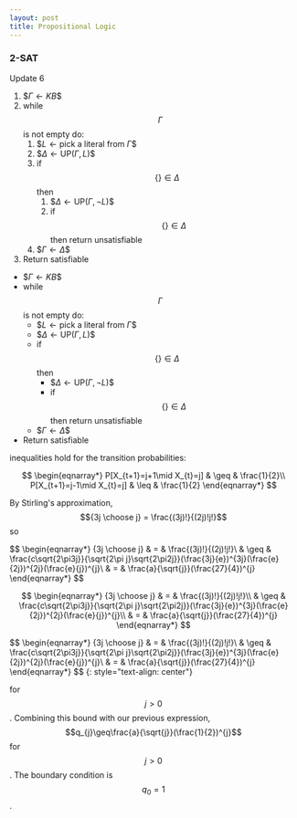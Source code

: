 ```yaml
---
layout: post
title: Propositional Logic
---
```


### 2-SAT

Update 6

1. \$$\Gamma\leftarrow KB$$
1. while $$\Gamma$$ is not empty do:
    1. \$$L\leftarrow\text{pick a literal from }\Gamma$$
    1. \$$\Delta\leftarrow\text{UP}(\Gamma,L)$$
    1. if $$\{\}\in\Delta$$ then
        1. \$$\Delta\leftarrow\text{UP}(\Gamma,\neg L)$$
        1. if $$\{\}\in\Delta$$ then return unsatisfiable
    1. \$$\Gamma\leftarrow\Delta$$
1. Return satisfiable


- \$$\Gamma\leftarrow KB$$
- while $$\Gamma$$ is not empty do:
    - \$$L\leftarrow\text{pick a literal from }\Gamma$$
    - \$$\Delta\leftarrow\text{UP}(\Gamma,L)$$
    - if $$\{\}\in\Delta$$ then
        - \$$\Delta\leftarrow\text{UP}(\Gamma,\neg L)$$
        - if $$\{\}\in\Delta$$ then return unsatisfiable
    - \$$\Gamma\leftarrow\Delta$$
- Return satisfiable


inequalities hold for the transition probabilities:

$$
\begin{eqnarray*}
P[X_{t+1}=j+1\mid X_{t}=j] & \geq & \frac{1}{2}\\
P[X_{t+1}=j-1\mid X_{t}=j] & \leq & \frac{1}{2}
\end{eqnarray*}
$$


By Stirling's approximation, $${3j \choose j} = \frac{(3j)!}{(2j)!j!}$$
so 

\$$
\begin{eqnarray*}
{3j \choose j} & = & \frac{(3j)!}{(2j)!j!}\\
 & \geq & \frac{c\sqrt{2\pi3j}}{\sqrt{2\pi j}\sqrt{2\pi2j}}(\frac{3j}{e})^{3j}(\frac{e}{2j})^{2j}(\frac{e}{j})^{j}\\
 & = & \frac{a}{\sqrt{j}}(\frac{27}{4})^{j}
\end{eqnarray*}
$$

$$
\begin{eqnarray*}
{3j \choose j} & = & \frac{(3j)!}{(2j)!j!}\\
 & \geq & \frac{c\sqrt{2\pi3j}}{\sqrt{2\pi j}\sqrt{2\pi2j}}(\frac{3j}{e})^{3j}(\frac{e}{2j})^{2j}(\frac{e}{j})^{j}\\
 & = & \frac{a}{\sqrt{j}}(\frac{27}{4})^{j}
\end{eqnarray*}
$$

\$$
\begin{eqnarray*}
{3j \choose j} & = & \frac{(3j)!}{(2j)!j!}\\
 & \geq & \frac{c\sqrt{2\pi3j}}{\sqrt{2\pi j}\sqrt{2\pi2j}}(\frac{3j}{e})^{3j}(\frac{e}{2j})^{2j}(\frac{e}{j})^{j}\\
 & = & \frac{a}{\sqrt{j}}(\frac{27}{4})^{j}
\end{eqnarray*}
$$
{: style="text-align: center"}

for $$j>0$$. Combining this bound with our previous expression, $$q_{j}\geq\frac{a}{\sqrt{j}}(\frac{1}{2})^{j}$$
for $$j>0$$. The boundary condition is $$q_{0}=1$$.
